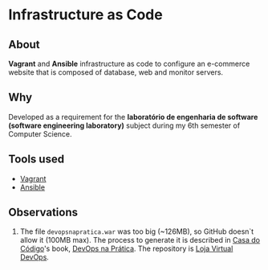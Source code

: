 # Infrastructure as Code

## About

**Vagrant** and **Ansible** infrastructure as code to configure an e-commerce website that is composed of database, web and monitor servers.

## Why

Developed as a requirement for the **laboratório de engenharia de software (software engineering laboratory)** subject during my 6th semester of Computer Science.

## Tools used

- [Vagrant]
- [Ansible]

## Observations

1. The file `devopsnapratica.war` was too big (~126MB), so GitHub doesn`t allow it (100MB max). The process to generate it is described in [Casa do Código]'s book, [DevOps na Prática]. The repository is [Loja Virtual DevOps].

[vagrant]: https://www.vagrantup.com/
[ansible]: https://docs.ansible.com/
[casa do código]: https://www.casadocodigo.com.br/
[devops na prática]: https://www.casadocodigo.com.br/products/livro-devops
[loja virtual devops]: https://github.com/dtsato/loja-virtual-devops/
